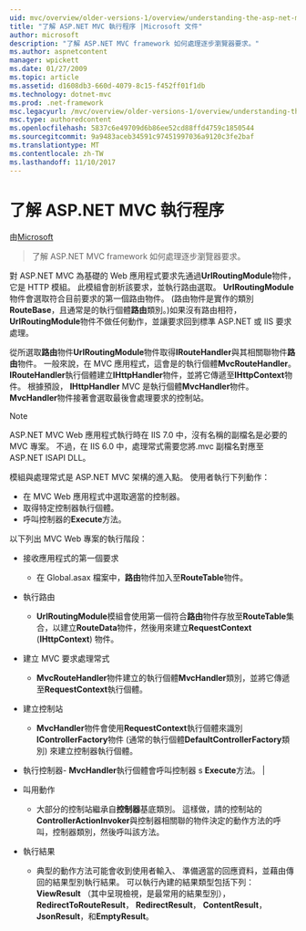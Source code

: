 ```yaml
---
uid: mvc/overview/older-versions-1/overview/understanding-the-asp-net-mvc-execution-process
title: "了解 ASP.NET MVC 執行程序 |Microsoft 文件"
author: microsoft
description: "了解 ASP.NET MVC framework 如何處理逐步瀏覽器要求。"
ms.author: aspnetcontent
manager: wpickett
ms.date: 01/27/2009
ms.topic: article
ms.assetid: d1608db3-660d-4079-8c15-f452ff01f1db
ms.technology: dotnet-mvc
ms.prod: .net-framework
msc.legacyurl: /mvc/overview/older-versions-1/overview/understanding-the-asp-net-mvc-execution-process
msc.type: authoredcontent
ms.openlocfilehash: 5837c6e49709d6b86ee52cd88ffd4759c1850544
ms.sourcegitcommit: 9a9483aceb34591c97451997036a9120c3fe2baf
ms.translationtype: MT
ms.contentlocale: zh-TW
ms.lasthandoff: 11/10/2017
---
```

<a name="understanding-the-aspnet-mvc-execution-process"></a>了解 ASP.NET MVC 執行程序
====================
由[Microsoft](https://github.com/microsoft)

> 了解 ASP.NET MVC framework 如何處理逐步瀏覽器要求。


對 ASP.NET MVC 為基礎的 Web 應用程式要求先通過**UrlRoutingModule**物件，它是 HTTP 模組。 此模組會剖析該要求，並執行路由選取。 **UrlRoutingModule**物件會選取符合目前要求的第一個路由物件。 (路由物件是實作的類別**RouteBase**，且通常是的執行個體**路由**類別。)如果沒有路由相符， **UrlRoutingModule**物件不做任何動作，並讓要求回到標準 ASP.NET 或 IIS 要求處理。

從所選取**路由**物件**UrlRoutingModule**物件取得**IRouteHandler**與其相關聯物件**路由**物件。 一般來說，在 MVC 應用程式，這會是的執行個體**MvcRouteHandler**。 **IRouteHandler**執行個體建立**IHttpHandler**物件，並將它傳遞至**IHttpContext**物件。 根據預設， **IHttpHandler** MVC 是執行個體**MvcHandler**物件。 **MvcHandler**物件接著會選取最後會處理要求的控制站。

> [!NOTE]
> ASP.NET MVC Web 應用程式執行時在 IIS 7.0 中，沒有名稱的副檔名是必要的 MVC 專案。 不過，在 IIS 6.0 中，處理常式需要您將.mvc 副檔名對應至 ASP.NET ISAPI DLL。


模組與處理常式是 ASP.NET MVC 架構的進入點。 使用者執行下列動作：

- 在 MVC Web 應用程式中選取適當的控制器。
- 取得特定控制器執行個體。
- 呼叫控制器的**Execute**方法。

以下列出 MVC Web 專案的執行階段：

- 接收應用程式的第一個要求 

    - 在 Global.asax 檔案中，**路由**物件加入至**RouteTable**物件。
- 執行路由 

    - **UrlRoutingModule**模組會使用第一個符合**路由**物件存放至**RouteTable**集合，以建立**RouteData**物件，然後用來建立**RequestContext** (**IHttpContext**) 物件。
- 建立 MVC 要求處理常式 

    - **MvcRouteHandler**物件建立的執行個體**MvcHandler**類別，並將它傳遞至**RequestContext**執行個體。
- 建立控制站 

    - **MvcHandler**物件會使用**RequestContext**執行個體來識別**IControllerFactory**物件 (通常的執行個體**DefaultControllerFactory**類別) 來建立控制器執行個體。
- 執行控制器- **MvcHandler**執行個體會呼叫控制器 s **Execute**方法。 |
- 叫用動作 

    - 大部分的控制站繼承自**控制器**基底類別。 這樣做，請的控制站的**ControllerActionInvoker**與控制器相關聯的物件決定的動作方法的呼叫，控制器類別，然後呼叫該方法。
- 執行結果 

    - 典型的動作方法可能會收到使用者輸入、 準備適當的回應資料，並藉由傳回的結果型別執行結果。 可以執行內建的結果類型包括下列： **ViewResult** （其中呈現檢視，是最常用的結果型別）， **RedirectToRouteResult**， **RedirectResult**， **ContentResult**， **JsonResult**，和**EmptyResult**。
